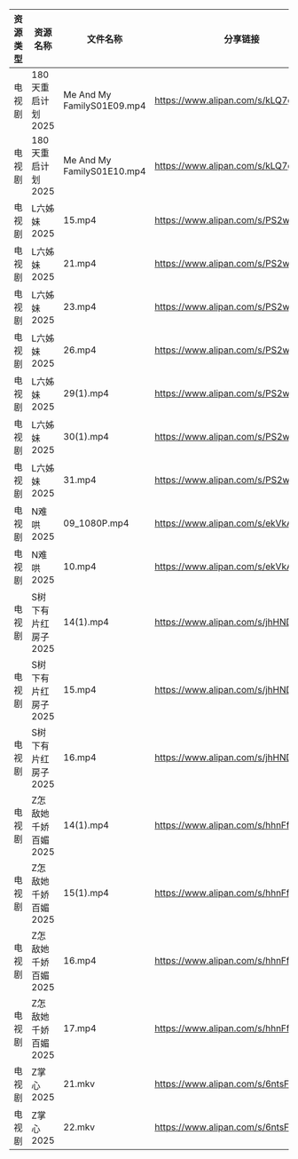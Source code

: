 | 资源类型 | 资源名称         | 文件名称                       | 分享链接                                 | 更新时间                |
| ---- | ------------ | -------------------------- | ------------------------------------ | ------------------- |
| 电视剧  | 180天重启计划2025 | Me And My FamilyS01E09.mp4 | https://www.alipan.com/s/kLQ7gTsr9MV | 2025-02-21 08:05:06 |
| 电视剧  | 180天重启计划2025 | Me And My FamilyS01E10.mp4 | https://www.alipan.com/s/kLQ7gTsr9MV | 2025-02-21 08:05:06 |
| 电视剧  | L六姊妹2025     | 15.mp4                     | https://www.alipan.com/s/PS2wCaFpCy5 | 2025-02-21 19:06:11 |
| 电视剧  | L六姊妹2025     | 21.mp4                     | https://www.alipan.com/s/PS2wCaFpCy5 | 2025-02-21 19:06:10 |
| 电视剧  | L六姊妹2025     | 23.mp4                     | https://www.alipan.com/s/PS2wCaFpCy5 | 2025-02-21 19:06:10 |
| 电视剧  | L六姊妹2025     | 26.mp4                     | https://www.alipan.com/s/PS2wCaFpCy5 | 2025-02-21 08:06:12 |
| 电视剧  | L六姊妹2025     | 29(1).mp4                  | https://www.alipan.com/s/PS2wCaFpCy5 | 2025-02-21 21:06:05 |
| 电视剧  | L六姊妹2025     | 30(1).mp4                  | https://www.alipan.com/s/PS2wCaFpCy5 | 2025-02-21 19:06:10 |
| 电视剧  | L六姊妹2025     | 31.mp4                     | https://www.alipan.com/s/PS2wCaFpCy5 | 2025-02-21 21:06:05 |
| 电视剧  | N难哄2025      | 09_1080P.mp4               | https://www.alipan.com/s/ekVkAgxzkyz | 2025-02-21 18:06:44 |
| 电视剧  | N难哄2025      | 10.mp4                     | https://www.alipan.com/s/ekVkAgxzkyz | 2025-02-21 18:06:44 |
| 电视剧  | S树下有片红房子2025 | 14(1).mp4                  | https://www.alipan.com/s/jhHNDAoNcay | 2025-02-21 19:06:50 |
| 电视剧  | S树下有片红房子2025 | 15.mp4                     | https://www.alipan.com/s/jhHNDAoNcay | 2025-02-21 19:06:49 |
| 电视剧  | S树下有片红房子2025 | 16.mp4                     | https://www.alipan.com/s/jhHNDAoNcay | 2025-02-21 19:06:49 |
| 电视剧  | Z怎敌她千娇百媚2025 | 14(1).mp4                  | https://www.alipan.com/s/hhnFfpbzUdn | 2025-02-21 19:07:25 |
| 电视剧  | Z怎敌她千娇百媚2025 | 15(1).mp4                  | https://www.alipan.com/s/hhnFfpbzUdn | 2025-02-21 19:07:25 |
| 电视剧  | Z怎敌她千娇百媚2025 | 16.mp4                     | https://www.alipan.com/s/hhnFfpbzUdn | 2025-02-21 19:07:24 |
| 电视剧  | Z怎敌她千娇百媚2025 | 17.mp4                     | https://www.alipan.com/s/hhnFfpbzUdn | 2025-02-21 21:10:12 |
| 电视剧  | Z掌心2025      | 21.mkv                     | https://www.alipan.com/s/6ntsFQxh6Eo | 2025-02-21 08:07:33 |
| 电视剧  | Z掌心2025      | 22.mkv                     | https://www.alipan.com/s/6ntsFQxh6Eo | 2025-02-21 08:07:32 |
